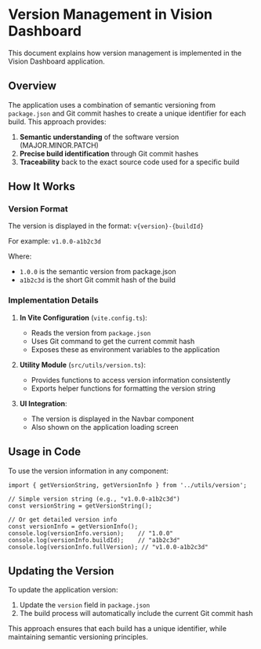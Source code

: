 # Version Management in Vision Dashboard

This document explains how version management is implemented in the Vision Dashboard application.

## Overview

The application uses a combination of semantic versioning from `package.json` and Git commit hashes to create a unique identifier for each build. This approach provides:

1. **Semantic understanding** of the software version (MAJOR.MINOR.PATCH)
2. **Precise build identification** through Git commit hashes
3. **Traceability** back to the exact source code used for a specific build

## How It Works

### Version Format

The version is displayed in the format: `v{version}-{buildId}`

For example: `v1.0.0-a1b2c3d`

Where:
- `1.0.0` is the semantic version from package.json
- `a1b2c3d` is the short Git commit hash of the build

### Implementation Details

1. **In Vite Configuration** (`vite.config.ts`):
   - Reads the version from `package.json`
   - Uses Git command to get the current commit hash
   - Exposes these as environment variables to the application

2. **Utility Module** (`src/utils/version.ts`):
   - Provides functions to access version information consistently
   - Exports helper functions for formatting the version string

3. **UI Integration**:
   - The version is displayed in the Navbar component
   - Also shown on the application loading screen

## Usage in Code

To use the version information in any component:

```tsx
import { getVersionString, getVersionInfo } from '../utils/version';

// Simple version string (e.g., "v1.0.0-a1b2c3d")
const versionString = getVersionString();

// Or get detailed version info
const versionInfo = getVersionInfo();
console.log(versionInfo.version);    // "1.0.0"
console.log(versionInfo.buildId);    // "a1b2c3d"
console.log(versionInfo.fullVersion); // "v1.0.0-a1b2c3d"
```

## Updating the Version

To update the application version:

1. Update the `version` field in `package.json`
2. The build process will automatically include the current Git commit hash

This approach ensures that each build has a unique identifier, while maintaining semantic versioning principles. 